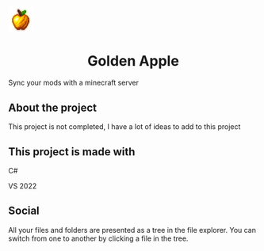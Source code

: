 <img src="images/GoldenApple.png" alt="Golden Apple" style="width: 10%;" />

<br>

# <center style="margin-bottom: 10px;" >Golden Apple</center>


Sync your mods with a minecraft server
## About the project
This project is not completed, I have a lot of ideas to add to this project
## This project is made with
C#

VS 2022
## Social
All your files and folders are presented as a tree in the file explorer. You can switch from one to another by clicking a file in the tree.
